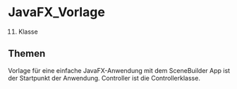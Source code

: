# JavaFX_Vorlage

11. Klasse

## Themen
Vorlage für eine einfache JavaFX-Anwendung mit dem SceneBuilder
App ist der Startpunkt der Anwendung.
Controller ist die Controllerklasse.

